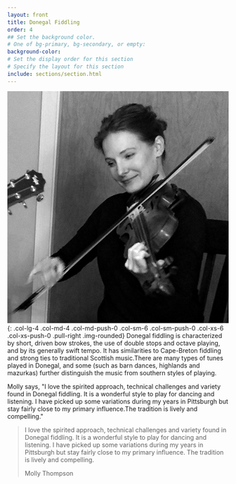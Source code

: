 ```yaml
---
layout: front
title: Donegal Fiddling
order: 4
## Set the background color.
# One of bg-primary, bg-secondary, or empty:
background-color: 
# Set the display order for this section
# Specify the layout for this section
include: sections/section.html
---
```


![Molly Thompson](img/molly.jpg){: .col-lg-4 .col-md-4 .col-md-push-0 .col-sm-6 .col-sm-push-0 .col-xs-6 .col-xs-push-0 .pull-right .img-rounded}
Donegal fiddling is characterized by short, driven bow strokes, the use of double stops and octave playing, and by its generally swift tempo. It has similarities to Cape-Breton fiddling and strong ties to traditional Scottish music.There are many types of tunes played in Donegal, and some (such as barn dances, highlands and mazurkas) further distinguish the music from southern styles of playing.

Molly says, "I love the spirited approach, technical challenges and variety found in Donegal fiddling. It is a wonderful style to play for dancing and listening. I have picked up some variations during my years in Pittsburgh but stay fairly close to my primary influence.The tradition is lively and compelling."

<blockquote class="blockquote bg-primary">
  <p>I love the spirited approach, technical challenges and variety found in Donegal fiddling. It is a wonderful style to play for dancing and listening. I have picked up some variations during my years in Pittsburgh but stay fairly close to my primary influence. The tradition is lively and compelling.</p>
  <footer class="blockquote-footer text-faded">Molly Thompson</footer>
</blockquote>